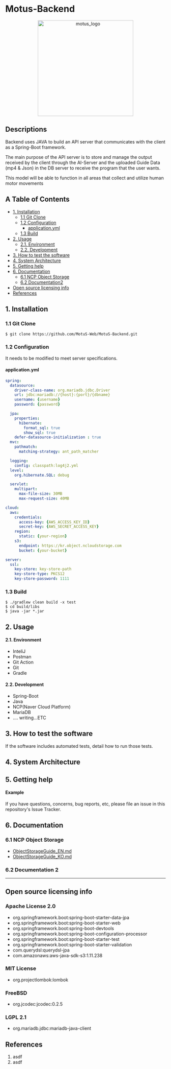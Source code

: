# Motus-Backend

<div align="center">
  <img src="https://github.com/MotuS-Web/MotuS-Backend/assets/80760160/dea1f252-ec63-410f-8516-fc4adcfd1393" alt="motus_logo" width="300" height="300">
</div>

## Descriptions

Backend uses JAVA to build an API server that communicates with the client as a Spring-Boot framework.

The main purpose of the API server is to store and manage the output received by the client through the AI-Server and the uploaded Guide Data (mp4 & Json) in the DB server to receive the program that the user wants.

This model will be able to function in all areas that collect and utilize human motor movements

## A Table of Contents
* [1. Installation](#1-installation)
  * [1.1 Git Clone](#11-git-clone)
  * [1.2 Configuration](#12-configuration)
    * [application.yml](#applicationyml)
  * [1.3 Build](#13-build)
* [2. Usage](#2-usage)
  * [2.1. Environment](#21-environment)
  * [2.2. Development](#22-development)
* [3. How to test the software](#3-how-to-test-the-software)
* [4. System Architecture](#4-system-architecture)
* [5. Getting help](#5-getting-help)
* [6. Documentation](#6-documentation)
  * [6.1 NCP Object Storage ](#61-ncp-object-storage-)
  * [6.2 Documentation2](#62-documentation-2)
* [Open source licensing info](#open-source-licensing-info)
* [References](#references)

## 1. Installation

### 1.1 Git Clone
`$ git clone https://github.com/MotuS-Web/MotuS-Backend.git`

### 1.2 Configuration
It needs to be modified to meet server specifications.

#### application.yml

```yml
spring:
  datasource:
    driver-class-name: org.mariadb.jdbc.Driver
    url: jdbc:mariadb://{host}:{port}/{dbname}
    username: {username}
    password: {password}

  jpa:
    properties:
      hibernate:
        format_sql: true
        show_sql: true
    defer-datasource-initialization : true
  mvc:
    pathmatch:
      matching-strategy: ant_path_matcher

  logging:
    config: classpath:log4j2.yml
  level:
    org.hibernate.SQL: debug

  servlet:
    multipart:
      max-file-size: 30MB
      max-request-size: 40MB

cloud:
  aws:
    credentials:
      access-key: {AWS_ACCESS_KEY_ID}
      secret-key: {AWS_SECRET_ACCESS_KEY}
    region:
      static: {your-region}
    s3:
      endpoint: https://kr.object.ncloudstorage.com
      bucket: {your-bucket}

server:
  ssl:
    key-store: key-store-path
    key-store-type: PKCS12
    key-store-password: 1111


```
### 1.3 Build
```shell
$ ./gradlew clean build -x test
$ cd build/libs
$ java -jar *.jar
```

## 2. Usage
#### 2.1. Environment
- InteliJ
- Postman
- Git Action
- Git
- Gradle

#### 2.2. Development
- Spring-Boot
- Java
- NCP(Naver Cloud Platform)
- MariaDB
- .... writing...ETC

## 3. How to test the software
If the software includes automated tests, detail how to run those tests.

## 4. System Architecture


## 5. Getting help
#### Example
If you have questions, concerns, bug reports, etc, please file an issue in this repository's Issue Tracker.

## 6. Documentation
### 6.1 NCP Object Storage 
-  [ObjectStorageGuide_EN.md](ObjectStorageGuide_EN.md)
-  [ObjectStorageGuide_KO.md](ObjectStorageGuide_KO.md)
### 6.2 Documentation 2


---
## Open source licensing info
### Apache License 2.0
- org.springframework.boot:spring-boot-starter-data-jpa
- org.springframework.boot:spring-boot-starter-web
- org.springframework.boot:spring-boot-devtools
- org.springframework.boot:spring-boot-configuration-processor
- org.springframework.boot:spring-boot-starter-test
- org.springframework.boot:spring-boot-starter-validation
- com.querydsl:querydsl-jpa
- com.amazonaws:aws-java-sdk-s3:1.11.238
### MIT License
- org.projectlombok:lombok
### FreeBSD
- org.jcodec:jcodec:0.2.5
### LGPL 2.1
- org.mariadb.jdbc:mariadb-java-client

## References
1. asdf
2. asdf
